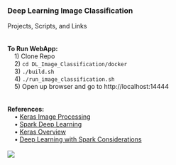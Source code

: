 <h3>Deep Learning Image Classification</h3>
Projects, Scripts, and Links
<br>
<br>
<br><b>To Run WebApp:</b>
<br>&nbsp;&nbsp;&nbsp;&nbsp;1) Clone Repo
<br>&nbsp;&nbsp;&nbsp;&nbsp;2) <code>cd DL_Image_Classification/docker</code>
<br>&nbsp;&nbsp;&nbsp;&nbsp;3) <code>./build.sh</code>
<br>&nbsp;&nbsp;&nbsp;&nbsp;4) <code>./run_image_classification.sh</code>
<br>&nbsp;&nbsp;&nbsp;&nbsp;5) Open up browser and go to http://localhost:14444
<br>
<br>
<br><b>References:</b>
<br>&nbsp;&nbsp;&nbsp;&nbsp;&bull;&nbsp;<a href="https://keras.io/preprocessing/image/">Keras Image Processing</a>
<br>&nbsp;&nbsp;&nbsp;&nbsp;&bull;&nbsp;<a href="https://github.com/databricks/spark-deep-learning#transfer-learning">Spark Deep Learning</a>
<br>&nbsp;&nbsp;&nbsp;&nbsp;&bull;&nbsp;<a href="https://elitedatascience.com/keras-tutorial-deep-learning-in-python">Keras Overview</a>
<br>&nbsp;&nbsp;&nbsp;&nbsp;&bull;&nbsp;<a href="https://thenewstack.io/tips-tricks-develop-deep-learning-using-apache-spark/">Deep Learning with Spark Considerations</a>
<br>
<br><img src="screenshots/image_classification_results1.png" class="inline"/>
